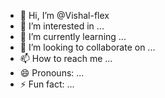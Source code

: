 - 👋 Hi, I’m @Vishal-flex
- 👀 I’m interested in ...
- 🌱 I’m currently learning ...
- 💞️ I’m looking to collaborate on ...
- 📫 How to reach me ...
- 😄 Pronouns: ...
- ⚡ Fun fact: ...

<!---
Vishal-flex/Vishal-flex is a ✨ special ✨ repository because its `README.md` (this file) appears on your GitHub profile.
You can click the Preview link to take a look at your changes.
--->

